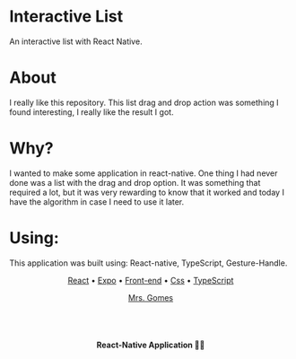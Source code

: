 # Interactive List

An interactive list with React Native.

# About

I really like this repository. This list drag and drop action was something I found interesting, I really like the result I got.

# Why?

I wanted to make some application in react-native. One thing I had never done was a list with the drag and drop option. It was something that required a lot, but it was very rewarding to know that it worked and today I have the algorithm in case I need to use it later.

# Using:

This application was built using: React-native, TypeScript, Gesture-Handle.

<p align="center">
 <a href="#">React</a> • 
 <a href="#">Expo</a> • 
 <a href="#">Front-end</a> • 
 <a href="#">Css</a> • 
 <a href="#">TypeScript</a> 
</p>

<p align="center">
<a href="#autor">Mrs. Gomes</a>
</p>

<br/><br/>
<h4 align="center"> 
	 React-Native Application 🚀🔥
</h4>
